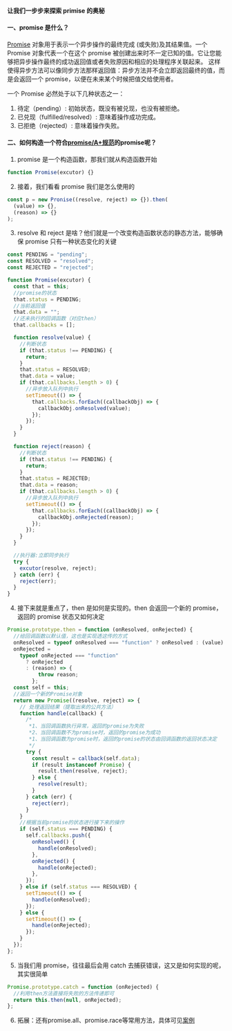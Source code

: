 #### 让我们一步步来探索 primise 的奥秘

#### 一、promise 是什么？

[Promise](https://developer.mozilla.org/zh-CN/docs/Web/JavaScript/Reference/Global_Objects/Promise) 对象用于表示一个异步操作的最终完成 (或失败)及其结果值。一个 Promise 对象代表一个在这个 promise 被创建出来时不一定已知的值。它让您能够把异步操作最终的成功返回值或者失败原因和相应的处理程序关联起来。 这样使得异步方法可以像同步方法那样返回值：异步方法并不会立即返回最终的值，而是会返回一个 promise，以便在未来某个时候把值交给使用者。

一个 Promise 必然处于以下几种状态之一：

1. 待定（pending）: 初始状态，既没有被兑现，也没有被拒绝。
2. 已兑现（fulfilled/resolved）: 意味着操作成功完成。
3. 已拒绝（rejected）: 意味着操作失败。

#### 二、如何构造一个符合[promise/A+规范](https://www.ituring.com.cn/article/66566)的promise呢？

1. promise 是一个构造函数，那我们就从构造函数开始

```js
function Promise(excutor) {}
```

2. 接着，我们看看 promise 我们是怎么使用的

```js
const p = new Pronise((resolve, reject) => {}).then(
  (value) => {},
  (reason) => {}
);
```

3. resolve 和 reject 是啥？他们就是一个改变构造函数状态的静态方法，能够确保 promise 只有一种状态变化的关键

```js
const PENDING = "pending";
const RESOLVED = "resolved";
const REJECTED = "rejected";

function Promise(excutor) {
  const that = this;
  //promise的状态
  that.status = PENDING;
  //当前返回值
  that.data = "";
  //还未执行的回调函数（对应then）
  that.callbacks = [];

  function resolve(value) {
    //判断状态
    if (that.status !== PENDING) {
      return;
    }
    that.status = RESOLVED;
    that.data = value;
    if (that.callbacks.length > 0) {
      //异步放入队列中执行
      setTimeout(() => {
        that.callbacks.forEach((callbackObj) => {
          callbackObj.onResolved(value);
        });
      });
    }
  }

  function reject(reason) {
    //判断状态
    if (that.status !== PENDING) {
      return;
    }
    that.status = REJECTED;
    that.data = reason;
    if (that.callbacks.length > 0) {
      //异步放入队列中执行
      setTimeout(() => {
        that.callbacks.forEach((callbackObj) => {
          callbackObj.onRejected(reason);
        });
      });
    }
  }

  //执行器:立即同步执行
  try {
    excutor(resolve, reject);
  } catch (err) {
    reject(err);
  }
}
```

4. 接下来就是重点了，then 是如何是实现的。then 会返回一个新的 promise，返回的 promise 状态又如何决定

```js
Promise.prototype.then = function (onResolved, onRejected) {
  //给回调函数以默认值，这也是实现透这传的方式
  onResolved = typeof onResolved === "function" ? onResolved : (value) => value;
  onRejected =
    typeof onRejected === "function"
      ? onRejected
      : (reason) => {
          throw reason;
        };
  const self = this;
  //返回一个新的Promise对象
  return new Promise((resolve, reject) => {
    // 处理返回结果（提取出来的公共方法）
    function handle(callback) {
      /*
       *1、当回调函数执行异常，返回的promise为失败
       *2、当回调函数不为promise时，返回的promise为成功
       *1、当回调函数为promise时，返回的promise的状态由回调函数的返回状态决定
       */
      try {
        const result = callback(self.data);
        if (result instanceof Promise) {
          result.then(resolve, reject);
        } else {
          resolve(result);
        }
      } catch (err) {
        reject(err);
      }
    }
    //根据当前promise的状态进行接下来的操作
    if (self.status === PENDING) {
      self.callbacks.push({
        onResolved() {
          handle(onResolved);
        },
        onRejected() {
          handle(onRejected);
        },
      });
    } else if (self.status === RESOLVED) {
      setTimeout(() => {
        handle(onResolved);
      });
    } else {
      setTimeout(() => {
        handle(onRejected);
      });
    }
  });
};
```

5. 当我们用 promise，往往最后会用 catch 去捕获错误，这又是如何实现的呢，其实很简单

```js
Promise.prototype.catch = function (onRejected) {
  //利用then方法直接将失败的方法传递即可
  return this.then(null, onRejected);
};
```
6. 拓展：还有promise.all、promise.race等常用方法，具体可见[案例](https://github.com/wangc1993/carrey_blog/tree/master/js/promise/promise.js)
